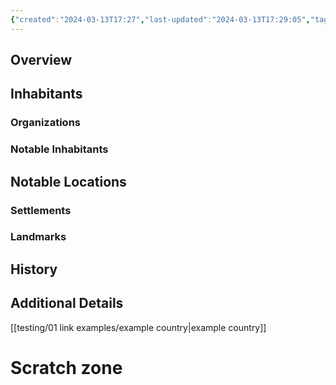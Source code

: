 ```yaml
---
{"created":"2024-03-13T17:27","last-updated":"2024-03-13T17:29:05","tags":["Location/Region"],"publish":true,"note-icon":"region","templater":["[[template - region]]"],"size":null,"region":["[[example country]]"],"title":"🗺️ example province","path":"testing/01 link examples/example province.md","permalink":"/testing/01-link-examples/example-province/","PassFrontmatter":true}
---
```



## Overview


## Inhabitants


### Organizations


### Notable Inhabitants



## Notable Locations
### Settlements


### Landmarks


## History


## Additional Details


[[testing/01 link examples/example country\|example country]]
# Scratch zone

